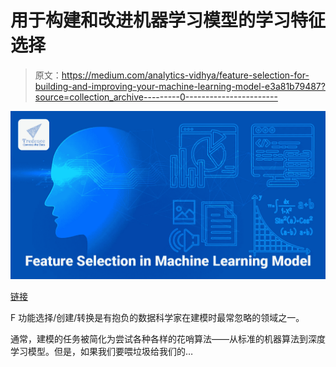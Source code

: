 # 用于构建和改进机器学习模型的学习特征选择

> 原文：<https://medium.com/analytics-vidhya/feature-selection-for-building-and-improving-your-machine-learning-model-e3a81b79487?source=collection_archive---------0----------------------->

![](img/d62e4a4c4b95a08d078706282e298ff5.png)

[链接](https://clicktime.symantec.com/3AzTSjTjeejbhWYPKeE6iHS7Vc?u=http%3A%2F%2Fwww.tredence.com)

F 功能选择/创建/转换是有抱负的数据科学家在建模时最常忽略的领域之一。

通常，建模的任务被简化为尝试各种各样的花哨算法——从标准的机器算法到深度学习模型。但是，如果我们要喂垃圾给我们的…